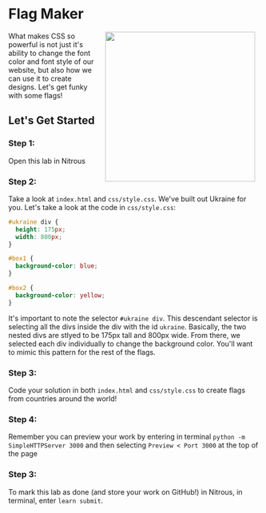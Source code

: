 # Flag Maker

<img src="https://s3.amazonaws.com/after-school-assets/flags.png" width="300" align="right" hspace="10">

What makes CSS so powerful is not just it's ability to change the font color and font style of our website, but also how we can use it to create designs. Let's get funky with some flags! 

## Let's Get Started

### Step 1:

Open this lab in Nitrous

### Step 2: 

Take a look at `index.html` and `css/style.css`. We've built out Ukraine for you. Let's take a look at the code in `css/style.css`:

```css
#ukraine div {
  height: 175px;
  width: 800px;
}

#box1 {
  background-color: blue;
}

#box2 {
  background-color: yellow;
}
```

It's important to note the selector `#ukraine div`. This descendant selector is selecting all the divs inside the div with the id `ukraine`. Basically, the two nested divs are stlyed to be 175px tall and 800px wide. From there, we selected each div individually to change the background color. You'll want to mimic this pattern for the rest of the flags.

### Step 3: 

Code your solution in both `index.html` and `css/style.css` to create flags from countries around the world!

### Step 4:

Remember you can preview your work by entering in terminal `python -m SimpleHTTPServer 3000` and then selecting `Preview < Port 3000` at the top of the page

### Step 3:

To mark this lab as done (and store your work on GitHub!) in Nitrous, in terminal, enter `learn submit`.